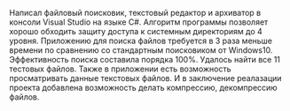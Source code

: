 Написал файловый поисковик, текстовый редактор и архиватор в консоли Visual Studio на языке C#.
Алгоритм программы позволяет хорошо обходить защиту доступа к системным директориям до 4 уровня.
Приложению для поиска файлов требуется в 3 раза меньше времени по сравнению со стандартным поисковиком от Windows10.
Эффективность поиска составила порядка 100%. Удалось найти все 11 тестовых файлов. 
Также в приложении есть возможность просматривать данные текстовых файлов. И в заключение реалазации проекта добавлена возможность делать компрессию, декомпрессию файлов.

